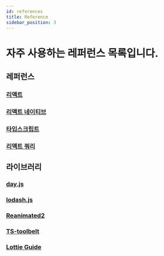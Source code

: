 ```yaml
---
id: references
title: Reference
sidebar_position: 3
---
```


# 자주 사용하는 레퍼런스 목록입니다.

## 레퍼런스

### [리액트](https://ko.reactjs.org/docs/getting-started.html)

### [리액트 네이티브](https://reactnative.dev/docs/0.67/components-and-apis)

### [타입스크립트](https://typescript-kr.github.io/)

### [리액트 쿼리](https://react-query.tanstack.com/overview)

## 라이브러리

### [day.js](https://day.js.org/docs/en/installation/installation)

### [lodash.js](https://lodash.com/docs/4.17.15)

### [Reanimated2](https://docs.swmansion.com/react-native-reanimated/docs)

### [TS-toolbelt](https://millsp.github.io/ts-toolbelt/index.html)

### [Lottie Guide](https://airbnb.io/lottie/#/)
